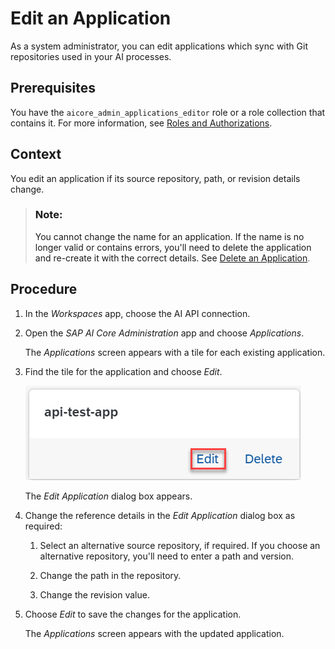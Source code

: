 <!-- loio1c156f440aaa431ba09c10123e159b11 -->

# Edit an Application

As a system administrator, you can edit applications which sync with Git repositories used in your AI processes.



<a name="loio1c156f440aaa431ba09c10123e159b11__prereq_b1t_w3x_ycc"/>

## Prerequisites

You have the `aicore_admin_applications_editor` role or a role collection that contains it. For more information, see [Roles and Authorizations](security-e4cf710.md#loio4ef8499d7a4945ec854e3b4590830bcc).



<a name="loio1c156f440aaa431ba09c10123e159b11__context_dcv_5jx_ycc"/>

## Context

You edit an application if its source repository, path, or revision details change.

> ### Note:  
> You cannot change the name for an application. If the name is no longer valid or contains errors, you'll need to delete the application and re-create it with the correct details. See [Delete an Application](delete-an-application-d503fb0.md).



<a name="loio1c156f440aaa431ba09c10123e159b11__steps_ecv_5jx_ycc"/>

## Procedure

1.  In the *Workspaces* app, choose the AI API connection.

2.  Open the *SAP AI Core Administration* app and choose *Applications*.

    The *Applications* screen appears with a tile for each existing application.

3.  Find the tile for the application and choose *Edit*.

    ![Application tile with Edit option highlighted.](images/Image_AIL_edit_app_d767d40.png)

    The *Edit Application* dialog box appears.

4.  Change the reference details in the *Edit Application* dialog box as required:

    1.  Select an alternative source repository, if required. If you choose an alternative repository, you'll need to enter a path and version.

    2.  Change the path in the repository.

    3.  Change the revision value.


5.  Choose *Edit* to save the changes for the application.

    The *Applications* screen appears with the updated application.


